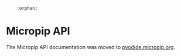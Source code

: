 ```{eval-rst}
    :orphan:
```

# Micropip API

The Micropip API documentation was moved to [pyodide.micropip.org](https://micropip.pyodide.org/en/stable/project/api.html).

